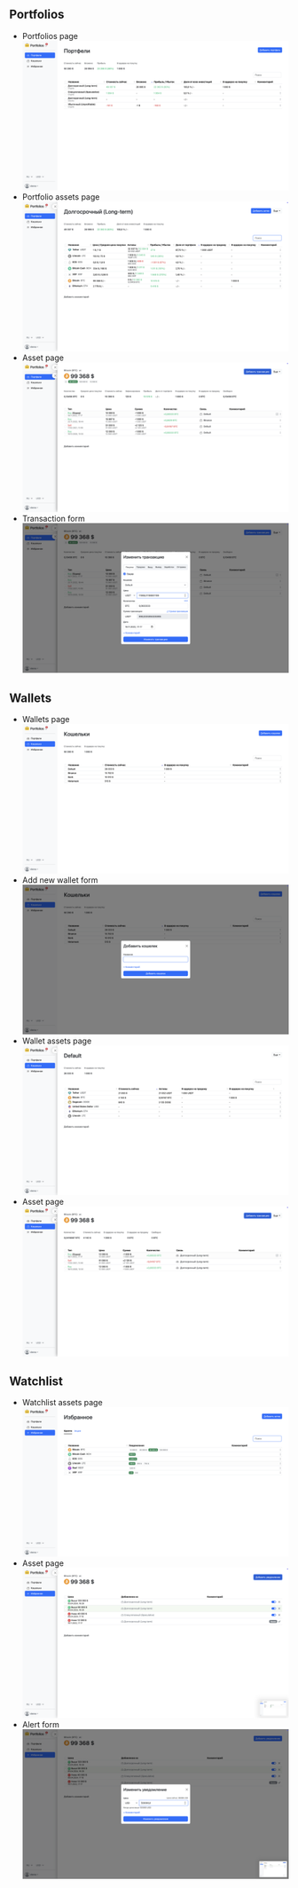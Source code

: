 ## Portfolios

* Portfolios page
  ![Portfolios page](screenshots/portfolios_01.png)
* Portfolio assets page
  ![Portfolio assets page](screenshots/portfolios_02.png)
* Asset page
  ![Asset page](screenshots/portfolios_03.png)
* Transaction form
  ![Transaction form](screenshots/portfolios_04.png)

## Wallets

* Wallets page
  ![Wallets page](screenshots/wallets_01.png)
* Add new wallet form
  ![Add new wallet form](screenshots/wallets_02.png)
* Wallet assets page
  ![Wallet assets page](screenshots/wallets_03.png)
* Asset page
  ![Asset page](screenshots/wallets_04.png)

## Watchlist

* Watchlist assets page
  ![Watchlist page](screenshots/watchlist_01.png)
* Asset page
  ![Asset page](screenshots/watchlist_02.png)
* Alert form
  ![Alert form](screenshots/watchlist_03.png)
